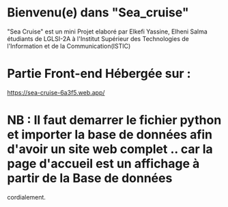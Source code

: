 # Bienvenu(e) dans "Sea_cruise"
 "Sea Cruise" est un mini Projet elaboré par Elkefi Yassine, Elheni Salma étudiants de LGLSI-2A à l'Institut Supérieur des Technologies de l'Information et de la Communication(ISTIC)
# Partie Front-end Hébergée sur :
https://sea-cruise-6a3f5.web.app/
# NB : Il faut demarrer le fichier python et importer la base de données afin d'avoir un site web complet .. car la page d'accueil est un affichage à partir de la Base de données

cordialement.
